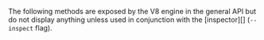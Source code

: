The following methods are exposed by the V8 engine in the general API but do
not display anything unless used in conjunction with the [inspector][]
(`--inspect` flag).

